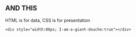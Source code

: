 ## AND THIS
HTML is for data, CSS is for presentation

    <div style="width:80px; I-am-a-giant-douche:true"></div>

